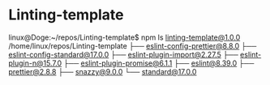 # Linting-template
linux@Doge:~/repos/Linting-template$ npm ls
linting-template@1.0.0 /home/linux/repos/Linting-template
├── eslint-config-prettier@8.8.0
├── eslint-config-standard@17.0.0
├── eslint-plugin-import@2.27.5
├── eslint-plugin-n@15.7.0
├── eslint-plugin-promise@6.1.1
├── eslint@8.39.0
├── prettier@2.8.8
├── snazzy@9.0.0
└── standard@17.0.0